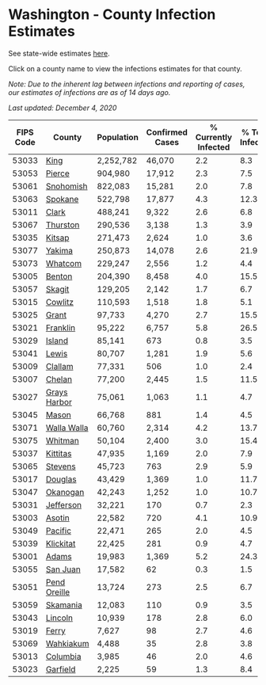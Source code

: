 # Washington - County Infection Estimates

See state-wide estimates [here](/infections/us-wa).

Click on a county name to view the infections estimates for that county.

*Note: Due to the inherent lag between infections and reporting of cases, our estimates of infections are as of 14 days ago.*

*Last updated: December 4, 2020*

|   FIPS Code |                       County |   Population |   Confirmed Cases |   % Currently Infected |   % Total Infected |
|-------------|------------------------------|--------------|-------------------|------------------------|--------------------|
|       53033 |                 [King](king) |    2,252,782 |            46,070 |                    2.2 |                8.3 |
|       53053 |             [Pierce](pierce) |      904,980 |            17,912 |                    2.3 |                7.5 |
|       53061 |       [Snohomish](snohomish) |      822,083 |            15,281 |                    2.0 |                7.8 |
|       53063 |           [Spokane](spokane) |      522,798 |            17,877 |                    4.3 |               12.3 |
|       53011 |               [Clark](clark) |      488,241 |             9,322 |                    2.6 |                6.8 |
|       53067 |         [Thurston](thurston) |      290,536 |             3,138 |                    1.3 |                3.9 |
|       53035 |             [Kitsap](kitsap) |      271,473 |             2,624 |                    1.0 |                3.6 |
|       53077 |             [Yakima](yakima) |      250,873 |            14,078 |                    2.6 |               21.9 |
|       53073 |           [Whatcom](whatcom) |      229,247 |             2,556 |                    1.2 |                4.4 |
|       53005 |             [Benton](benton) |      204,390 |             8,458 |                    4.0 |               15.5 |
|       53057 |             [Skagit](skagit) |      129,205 |             2,142 |                    1.7 |                6.7 |
|       53015 |           [Cowlitz](cowlitz) |      110,593 |             1,518 |                    1.8 |                5.1 |
|       53025 |               [Grant](grant) |       97,733 |             4,270 |                    2.7 |               15.5 |
|       53021 |         [Franklin](franklin) |       95,222 |             6,757 |                    5.8 |               26.5 |
|       53029 |             [Island](island) |       85,141 |               673 |                    0.8 |                3.5 |
|       53041 |               [Lewis](lewis) |       80,707 |             1,281 |                    1.9 |                5.6 |
|       53009 |           [Clallam](clallam) |       77,331 |               506 |                    1.0 |                2.4 |
|       53007 |             [Chelan](chelan) |       77,200 |             2,445 |                    1.5 |               11.5 |
|       53027 | [Grays Harbor](grays-harbor) |       75,061 |             1,063 |                    1.1 |                4.7 |
|       53045 |               [Mason](mason) |       66,768 |               881 |                    1.4 |                4.5 |
|       53071 |   [Walla Walla](walla-walla) |       60,760 |             2,314 |                    4.2 |               13.7 |
|       53075 |           [Whitman](whitman) |       50,104 |             2,400 |                    3.0 |               15.4 |
|       53037 |         [Kittitas](kittitas) |       47,935 |             1,169 |                    2.0 |                7.9 |
|       53065 |           [Stevens](stevens) |       45,723 |               763 |                    2.9 |                5.9 |
|       53017 |           [Douglas](douglas) |       43,429 |             1,369 |                    1.0 |               11.7 |
|       53047 |         [Okanogan](okanogan) |       42,243 |             1,252 |                    1.0 |               10.7 |
|       53031 |       [Jefferson](jefferson) |       32,221 |               170 |                    0.7 |                2.3 |
|       53003 |             [Asotin](asotin) |       22,582 |               720 |                    4.1 |               10.9 |
|       53049 |           [Pacific](pacific) |       22,471 |               265 |                    2.0 |                4.5 |
|       53039 |       [Klickitat](klickitat) |       22,425 |               281 |                    0.9 |                4.7 |
|       53001 |               [Adams](adams) |       19,983 |             1,369 |                    5.2 |               24.3 |
|       53055 |         [San Juan](san-juan) |       17,582 |                62 |                    0.3 |                1.5 |
|       53051 | [Pend Oreille](pend-oreille) |       13,724 |               273 |                    2.5 |                6.7 |
|       53059 |         [Skamania](skamania) |       12,083 |               110 |                    0.9 |                3.5 |
|       53043 |           [Lincoln](lincoln) |       10,939 |               178 |                    2.8 |                6.0 |
|       53019 |               [Ferry](ferry) |        7,627 |                98 |                    2.7 |                4.6 |
|       53069 |       [Wahkiakum](wahkiakum) |        4,488 |                35 |                    2.8 |                3.8 |
|       53013 |         [Columbia](columbia) |        3,985 |                46 |                    2.0 |                4.6 |
|       53023 |         [Garfield](garfield) |        2,225 |                59 |                    1.3 |                8.4 |